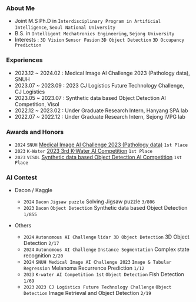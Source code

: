 ### About Me
- Joint M.S Ph.D in `Interdisciplinary Program in Artificial Intelligence`, `Seoul National University`
- B.S. in `Intelligent Mechatronics Engineering`, `Sejong University`
- Interests : `3D Vision`  `Sensor Fusion`  `3D Object Detection`  `3D Occupancy Prediction`

### Experiences
- 2023.12 ~ 2024.02 : Medical Image AI Challenge 2023 (Pathology data), SNUH
- 2023.07 ~ 2023.09 : 2023 CJ Logistics Future Technology Challenge, CJ Logistics
- 2023.05 ~ 2023.07 : Synthetic data based Object Detection AI Competition, Visol
- 2022.12 ~ 2023.02 : Under Graduate Research Intern, Hanyang SPA lab
- 2022.07 ~ 2022.12 : Under Graduate Research Intern, Sejong IVPG lab
  
### Awards and Honors
- `2024` `SNUH` [Medical Image AI Challenge 2023 (Pathology data)](https://maic.or.kr/competitions/28/infomation) `1st Place`
- `2023` `K-Water` [2023 3rd K-Water AI Competition](https://aifactory.space/task/2600/overview) `1st Place`
- `2023` `VISOL` [Synthetic data based Object Detection AI Competition](https://dacon.io/competitions/official/236107/overview/description) `1st Place`

### AI Contest

- Dacon / Kaggle

    - `2024` `Dacon` `Jigsaw puzzle` Solving Jigsaw puzzle `3/806`
    - `2023` `Dacon` `Object Detection` Synthetic data based Object Detection `1/855`

- Others
    - `2024` `Autonomous AI Challenge` `lidar 3D Object Detection` 3D Object Detection `2/17`
    - `2024` `Autonomous AI Challenge` `Instance Segmentation` Complex state recognition `2/20`
    - `2024` `SNUH Medical Image AI Challenge 2023` `Image & Tabular Regression` Melanoma Recurrence Prediction `1/12`
    - `2023` `K-water AI Competition 1st` `Object Detection` Fish Detection `1/69`
    - `2023` `2023 CJ Logistics Future Technology Challenge` `Object Detection` Image Retrieval and Object Detection `2/19`

